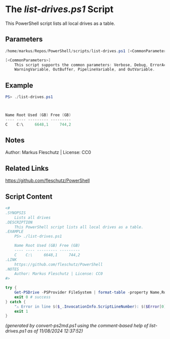 The *list-drives.ps1* Script
===========================

This PowerShell script lists all local drives as a table.

Parameters
----------
```powershell
/home/markus/Repos/PowerShell/scripts/list-drives.ps1 [<CommonParameters>]

[<CommonParameters>]
    This script supports the common parameters: Verbose, Debug, ErrorAction, ErrorVariable, WarningAction, 
    WarningVariable, OutBuffer, PipelineVariable, and OutVariable.
```

Example
-------
```powershell
PS> ./list-drives.ps1



Name Root Used (GB) Free (GB)
---- ---- --------- ---------
C    C:\     6648,1     744,2

```

Notes
-----
Author: Markus Fleschutz | License: CC0

Related Links
-------------
https://github.com/fleschutz/PowerShell

Script Content
--------------
```powershell
<#
.SYNOPSIS
	Lists all drives
.DESCRIPTION
	This PowerShell script lists all local drives as a table.
.EXAMPLE
	PS> ./list-drives.ps1

	Name Root Used (GB) Free (GB)
	---- ---- --------- ---------
	C    C:\     6648,1     744,2
.LINK
	https://github.com/fleschutz/PowerShell
.NOTES
	Author: Markus Fleschutz | License: CC0
#>

try {
	Get-PSDrive -PSProvider FileSystem | format-table -property Name,Root,@{n="Used (GB)";e={[math]::Round($_.Used/1GB,1)}},@{n="Free (GB)";e={[math]::Round($_.Free/1GB,1)}}
	exit 0 # success
} catch {
	"⚠️ Error in line $($_.InvocationInfo.ScriptLineNumber): $($Error[0])"
	exit 1
}
```

*(generated by convert-ps2md.ps1 using the comment-based help of list-drives.ps1 as of 11/08/2024 12:37:52)*
